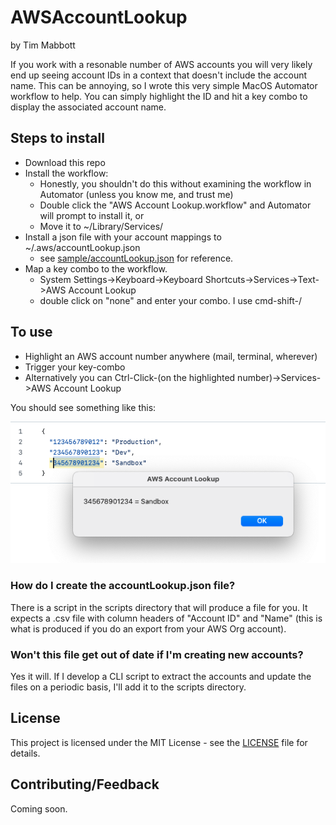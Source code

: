 # AWSAccountLookup

by Tim Mabbott

If you work with a resonable number of AWS accounts you will very likely end up seeing account IDs in a context that doesn't include the account name.  This can be annoying, so I wrote this very simple MacOS Automator workflow to help.  You can simply highlight the ID and hit a key combo to display the associated account name.

## Steps to install

- Download this repo
- Install the workflow:
  - Honestly, you shouldn't do this without examining the workflow in Automator (unless you know me, and trust me)
  - Double click the "AWS Account Lookup.workflow" and Automator will prompt to install it, or
  - Move it to ~/Library/Services/
- Install a json file with your account mappings to ~/.aws/accountLookup.json
  - see [sample/accountLookup.json](sample/accountLookup.json) for reference.
- Map a key combo to the workflow.
  - System Settings->Keyboard->Keyboard Shortcuts->Services->Text->AWS Account Lookup
  - double click on "none" and enter your combo.  I use cmd-shift-/

## To use

- Highlight an AWS account number anywhere (mail, terminal, wherever)
- Trigger your key-combo
- Alternatively you can Ctrl-Click-(on the highlighted number)->Services->AWS Account Lookup

You should see something like this:

![Image showing the utility in use](images/example.png)

### How do I create the accountLookup.json file?

There is a script in the scripts directory that will produce a file for you.  It expects a .csv file with column headers of "Account ID" and "Name" (this is what is produced if you do an export from your AWS Org account).

### Won't this file get out of date if I'm creating new accounts?

Yes it will.  If I develop a CLI script to extract the accounts and update the files on a periodic basis, I'll add it to the scripts directory.

## License
This project is licensed under the MIT License - see the [LICENSE](LICENSE) file for details.

## Contributing/Feedback

Coming soon.


